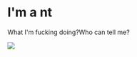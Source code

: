 <!DOCTYPE html>
<html>
 <head>
   <meta charset="utf-8">
   <title>MyFirstCode</title>
 </head>
 <body>
   <h1>I'm a nt</h1>
   <p>What I'm fucking doing?Who can tell me?</p>
   <img src="QQ-Images/3dbd5f8ae8c86c54.png">
 </body>
</html>
